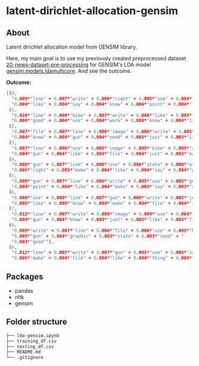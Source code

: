 # latent-dirichlet-allocation-gensim

## About
Latent dirichlet allocation model from GENSIM library. 

Here, my main goal is to use my previously created preprocessed dataset [20-news-dataset-pre-processing](https://github.com/nimmitahsin1727/20-news-dataset-pre-processing) for GENSIM's LDA model [gensim.models.ldamulticore](https://radimrehurek.com/gensim/models/ldamulticore.html). And see the outcome.

**Outcome:**
```json
[(0,
  '0.009*"line" + 0.007*"write" + 0.006*"right" + 0.005*"use" + 0.004*"make" + '
  '0.004*"like" + 0.004*"say" + 0.004*"know" + 0.004*"point" + 0.004*"file"'),
 (1,
  '0.010*"line" + 0.008*"bike" + 0.007*"write" + 0.006*"like" + 0.005*"file" + '
  '0.004*"good" + 0.004*"use" + 0.004*"work" + 0.004*"know" + 0.004*"time"'),
 (2,
  '0.007*"file" + 0.007*"line" + 0.006*"image" + 0.006*"write" + 0.005*"use" + '
  '0.004*"know" + 0.004*"gun" + 0.004*"need" + 0.003*"just" + 0.003*"like"'),
 (3,
  '0.007*"line" + 0.006*"use" + 0.005*"image" + 0.005*"bike" + 0.005*"write" + '
  '0.004*"gun" + 0.004*"like" + 0.004*"file" + 0.004*"just" + 0.003*"make"'),
 (4,
  '0.008*"gun" + 0.007*"line" + 0.006*"use" + 0.006*"state" + 0.006*"write" + '
  '0.005*"right" + 0.005*"make" + 0.004*"like" + 0.004*"say" + 0.004*"good"'),
 (5,
  '0.008*"gun" + 0.007*"line" + 0.006*"write" + 0.005*"use" + 0.005*"good" + '
  '0.004*"point" + 0.004*"like" + 0.004*"make" + 0.003*"say" + 0.003*"state"'),
 (6,
  '0.008*"use" + 0.008*"line" + 0.007*"gun" + 0.006*"write" + 0.005*"just" + '
  '0.005*"like" + 0.005*"know" + 0.004*"make" + 0.004*"file" + 0.004*"image"'),
 (7,
  '0.012*"line" + 0.007*"write" + 0.006*"image" + 0.004*"use" + 0.004*"make" + '
  '0.004*"gun" + 0.004*"know" + 0.003*"just" + 0.003*"like" + 0.003*"file"'),
 (8,
  '0.009*"write" + 0.007*"line" + 0.006*"file" + 0.006*"use" + 0.005*"know" + '
  '0.005*"gun" + 0.004*"graphic" + 0.003*"state" + 0.003*"need" + '
  '0.003*"good"'),
 (9,
  '0.012*"line" + 0.007*"write" + 0.007*"gun" + 0.005*"use" + 0.005*"say" + '
  '0.005*"make" + 0.004*"file" + 0.004*"like" + 0.004*"thing" + 0.004*"know"')]
  ```

## Packages

- pandas
- nltk
- gensim

## Folder structure
```bash
├── lda-gensim.ipynb
├── training_df.csv
├── testing_df.csv
├── README.md
└── .gitignore
```